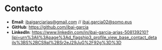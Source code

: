 # Contacto

- **Email**: ibaigarciarias@gmail.com // ibai.garcia02@somo.eus
- **GitHub**: https://github.com/ibai-garcia
- **LinkedIn**: https://www.linkedin.com/in/ibai-garcia-arias-508139210?lipi=urn%3Ali%3Apage%3Ad_flagship3_profile_view_base_contact_details%3BS%2BCS9aI%2BSr2eJ29JuG%2F92g%3D%3D